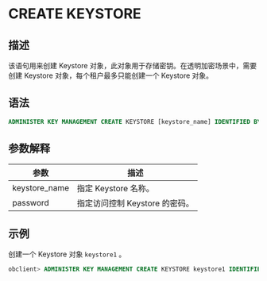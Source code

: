 # CREATE KEYSTORE

## 描述

该语句用来创建 Keystore 对象，此对象用于存储密钥。在透明加密场景中，需要创建 Keystore 对象，每个租户最多只能创建一个 Keystore 对象。

## 语法

```sql
ADMINISTER KEY MANAGEMENT CREATE KEYSTORE [keystore_name] IDENTIFIED BY [password] ;
```

## 参数解释

|      参数       |          描述          |
|---------------|----------------------|
| keystore_name | 指定 Keystore 名称。      |
| password      | 指定访问控制 Keystore 的密码。 |

## 示例

创建一个 Keystore 对象 `keystore1` 。

```sql
obclient> ADMINISTER KEY MANAGEMENT CREATE KEYSTORE keystore1 IDENTIFIED BY **1***;
```
